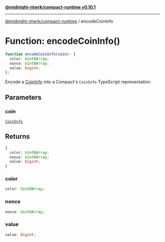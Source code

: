 [**@midnight-ntwrk/compact-runtime v0.10.1**](../README.md)

***

[@midnight-ntwrk/compact-runtime](../globals.md) / encodeCoinInfo

# Function: encodeCoinInfo()

```ts
function encodeCoinInfo(coin): {
  color: Uint8Array;
  nonce: Uint8Array;
  value: bigint;
};
```

Encode a [CoinInfo](../type-aliases/CoinInfo.md) into a Compact's `CoinInfo` TypeScript
representation

## Parameters

### coin

[`CoinInfo`](../type-aliases/CoinInfo.md)

## Returns

```ts
{
  color: Uint8Array;
  nonce: Uint8Array;
  value: bigint;
}
```

### color

```ts
color: Uint8Array;
```

### nonce

```ts
nonce: Uint8Array;
```

### value

```ts
value: bigint;
```
